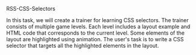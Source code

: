 RSS-CSS-Selectors

In this task, we will create a trainer for learning CSS selectors. 
The trainer consists of multiple game levels. 
Each level includes a layout example and HTML code that corresponds to the current level. 
Some elements of the layout are highlighted using animation. 
The user's task is to write a CSS selector that targets all the highlighted elements in the layout.
